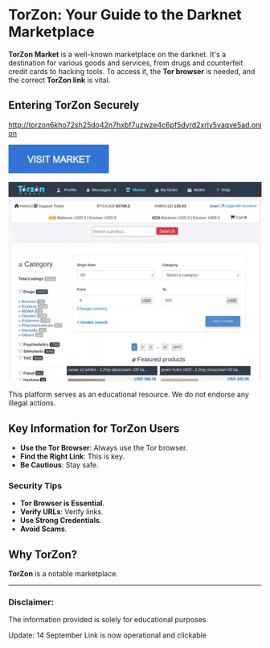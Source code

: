 # TorZon: Your Guide to the Darknet Marketplace

**TorZon Market** is a well-known marketplace on the darknet. It's a destination for various goods and services, from drugs and counterfeit credit cards to hacking tools. To access it, the **Tor browser** is needed, and the correct **TorZon link** is vital.

## Entering TorZon Securely

http://torzon6kho72sh25do42n7hxbf7uzwze4c6pf5dyrd2xrly5vaqve5ad.onion

[<img src="/asset/console.webp" width="200">](http://torzon6kho72sh25do42n7hxbf7uzwze4c6pf5dyrd2xrly5vaqve5ad.onion)

<a href="http://torzon6kho72sh25do42n7hxbf7uzwze4c6pf5dyrd2xrly5vaqve5ad.onion"><img src="/asset/task.webp" alt="TorZon Tor Site" style="max-width: 100%;"></a>

This platform serves as an educational resource. We do not endorse any illegal actions.

## Key Information for TorZon Users

-   **Use the Tor Browser**: Always use the Tor browser.
-   **Find the Right Link**: This is key.
-   **Be Cautious**: Stay safe.

### Security Tips

*   **Tor Browser is Essential**.
*   **Verify URLs**: Verify links.
*   **Use Strong Credentials**.
*   **Avoid Scams**.

## Why TorZon?

**TorZon** is a notable marketplace.

---

### Disclaimer:

The information provided is solely for educational purposes.

Update:  14 September Link is now operational and clickable